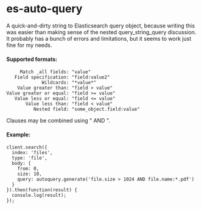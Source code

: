 es-auto-query
=============

A quick-and-dirty string to Elasticsearch query object, because writing this was easier than making sense of the nested query_string_query discussion. It probably has a bunch of errors and limitations, but it seems to work just fine for my needs.


#### Supported formats:
```
     Match _all fields: "value"
   Field specification: "field:value2"
             Wildcards: "*value*"
    Value greater than: "field > value"
Value greater or equal: "field >= value"
   Value less or equal: "field <= value"
       Value less than: "field < value"
          Nested field: "some_object.field:value"
```

Clauses may be combined using " AND ".


#### Example:
```
client.search({
  index: 'files',
  type: 'file',
  body: {      
    from: 0,
    size: 10,
    query: autoquery.generate('file.size > 1024 AND file.name:*.pdf')      
  }
}).then(function(result) {
  console.log(result);
});
```
